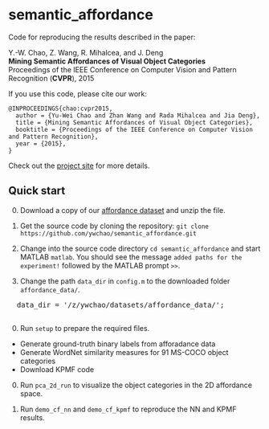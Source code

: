 # semantic_affordance

Code for reproducing the results described in the paper:

Y.-W. Chao, Z. Wang, R. Mihalcea, and J. Deng  
**Mining Semantic Affordances of Visual Object Categories**  
Proceedings of the IEEE Conference on Computer Vision and Pattern Recognition (**CVPR**), 2015  

If you use this code, please cite our work:

    @INPROCEEDINGS{chao:cvpr2015,
      author = {Yu-Wei Chao and Zhan Wang and Rada Mihalcea and Jia Deng},
      title = {Mining Semantic Affordances of Visual Object Categories},
      booktitle = {Proceedings of the IEEE Conference on Computer Vision and Pattern Recognition},
      year = {2015},
    }

Check out the [project site](http://www.umich.edu/~ywchao/semantic_affordance/) for more details.

## Quick start

0. Download a copy of our [affordance dataset](http://www.umich.edu/~ywchao/semantic_affordance/data/affordance_data.tar.gz) and unzip the file.

0. Get the source code by cloning the repository: `git clone https://github.com/ywchao/semantic_affordance.git`

0. Change into the source code directory `cd semantic_affordance` and start MATLAB `matlab`. You should see the message `added paths for the experiment!` followed by the MATLAB prompt `>>`.

0. Change the path `data_dir` in `config.m` to the downloaded folder `affordance_data/`.
  <pre>
  data_dir = '/z/ywchao/datasets/affordance_data/';
  </pre>

0. Run `setup` to prepare the required files.
  -  Generate ground-truth binary labels from afforadance data
  -  Generate WordNet similarity measures for 91 MS-COCO object categories
  -  Download KPMF code

0. Run `pca_2d_run` to visualize the object categories in the 2D affordance space.

0. Run `demo_cf_nn` and `demo_cf_kpmf` to reproduce the NN and KPMF results.

